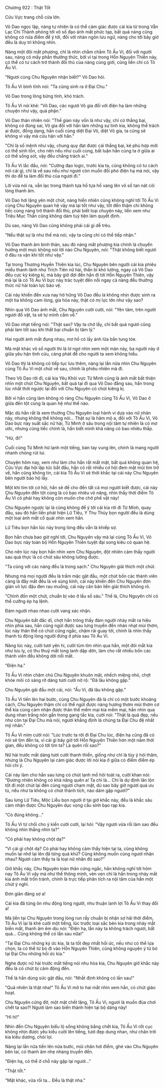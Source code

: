 




Chương 922 : Thật Tốt


Cửu Vực trang chỗ cửa lớn.

Võ Dao ngọc lập, nàng tự nhiên là có thể cảm giác được cái kia từ trong Vẫn Lạc Chi Thành phóng tới vô số đạo ánh mắt phức tạp, bất quá nàng cũng không có nửa điểm để ý tới, đối với nhàn ngôn lưu ngữ, nàng cho tới bây giờ đều là duy trì không nhìn.

Nàng một đôi mắt phượng, chỉ là nhìn chằm chằm Tô Ấu Vi, đối với người sau, nàng có mấy phần thưởng thức, bởi vì tại trong Hỗn Nguyên Thiên này, có thể có tư cách trở thành đối thủ của nàng cùng giới, cũng liền chỉ có Tô Ấu Vi.

"Ngươi cùng Chu Nguyên nhận biết?" Võ Dao hỏi.

Tô Ấu Vi bình tĩnh nói: "Ta cũng sinh ra ở Đại Chu."

Võ Dao trong lòng bừng tỉnh, khó trách.

Tô Ấu Vi nói khẽ: "Võ Dao, các ngươi Võ gia đối với điện hạ làm những chuyện như vậy, quá phận."

Võ Dao thản nhiên nói: "Thế gian này vốn là như vậy, chỉ có thắng bại, không có đúng sai, Võ gia đối với hắn làm những sự tình kia, không thể trách ai được, đồng dạng, hắn cuối cùng diệt Đại Võ, diệt Võ gia, ta cũng sẽ không vì vậy mà cừu hận với hắn."

"Chỉ là số mệnh như vậy, chung quy đạt được cái thắng bại, kẻ phù hợp mới có thể sinh tồn, cho nên nếu như cuối cùng, bất luận hắn cùng ta ở giữa ai có thể sống sót, vậy đều chẳng trách ai."

Tô Ấu Vi lắc đầu, nói: "Cường đạo logic, trước kia ta, cũng không có tư cách nói cái gì, chỉ là về sau nếu như ngươi còn muốn đối phó điện hạ mà nói, vậy thì do để ta làm đối thủ của ngươi đi."

Lời vừa nói ra, vẫn lạc trong thành tựa hồ tựa hồ vang lên vô số tan nát cõi lòng thanh âm.

Võ Dao hơi lặng yên một chút, nàng hiển nhiên cũng không nghĩ tới Tô Ấu Vi cùng Chu Nguyên quan hệ vậy mà lại tốt như vậy, tốt đến thậm chí không tiếc cùng nàng trở thành đối thủ, phải biết loại chuyện này, liền xem như Triệu Mục Thần cũng không dám tuỳ tiện làm quyết định.

Dù sao, nàng Võ Dao cũng không phải cái gì dễ trêu.

"Nếu thật sự là như thế mà nói, vậy ta cũng chỉ có thể tiếp nhận."

Võ Dao thanh âm bình thản, sau đó nàng mắt phượng kia chính là chuyển hướng một mực không nói lời nào Chu Nguyên, nói: "Thật không biết ngươi ở đâu ra vận khí tốt như vậy."

Tại trong Thương Huyền Thiên kia lúc, Chu Nguyên bên người cái kia phiêu miểu thanh lãnh như Trích Tiên nữ hài, thần bí khó lường, ngay cả Võ Dao đều cực kỳ kiêng kị, mà bây giờ đợi đến hắn đi tới Hỗn Nguyên Thiên, vậy mà lại là có Tô Ấu Vi bực này trác tuyệt đến nỗi ngay cả nàng đều thưởng thức nữ hài toàn lực bảo vệ.

Cái này khiến đến xưa nay hờ hững Võ Dao đều là không nhịn được sinh ra một tia không cam lòng, gia hỏa này, thật có mị lực lớn như vậy sao?

Nhìn qua Võ Dao ánh mắt, Chu Nguyên cười cười, nói: "Yên tâm, trên người ngươi đồ vật, ta sẽ tự mình cầm về."

Võ Dao nhạt tiếng nói: "Thật sao? Vậy ta chờ lấy, chỉ bất quá ngươi cũng phải làm tốt sau khi thất bại chuẩn bị tâm lý."

Hai người ánh mắt đụng nhau, mơ hồ có lấy ánh lửa bắn tung tóe.

Mà mặt khác vô số người thì là lơ ngơ nhìn xem một màn này, ba người này ở giữa yêu hận tình cừu, càng phát để cho người ta xem không hiểu.

Võ Dao thì là không có tiếp tục lưu thêm, nàng lại lần nữa nhìn Chu Nguyên cùng Tô Ấu Vi một chút về sau, chính là phiêu nhiên mà đi.

Theo Võ Dao rời đi, cái kia Yêu Khôi vực Từ Minh cũng là ánh mắt bất thiện nhìn một chút Chu Nguyên, bất quá tại đi qua Võ Dao đằng sau, hắn trong lúc nhất thời ngược lại đối với Chu Nguyên có chút kiêng kị.

Bởi vì hắn cũng làm không rõ ràng Chu Nguyên cùng Tô Ấu Vi, Võ Dao ở giữa đến tột cùng là quan hệ như thế nào.

Mặc dù hắn rất là xem thường Chu Nguyên loại hành vi dựa vào nữ nhân này, nhưng không thể không nói... Thật sự là hâm mộ a, đối với Tô Ấu Vi, Võ Dao bực này xuất sắc nữ hài, Từ Minh ở sâu trong nội tâm tự nhiên là có mơ ước, nhưng cũng tiếc chính là, hắn biết mình khả năng có bao nhiêu thấp.

"Hừ, đi!"

Cuối cùng Từ Minh hừ lạnh một tiếng, bàn tay vung lên, chính là mang người nhanh chóng rút lui.

Chuyện hôm nay, xem như làm cho hắn rất mất mặt, bất quá không quan hệ, Cửu Vực đại hội lập tức bắt đầu, hắn có rất nhiều cơ hội đem mặt mũi tìm trở về, hắn cũng không tin, cái kia Tô Ấu Vi sẽ thời khắc tại cái này Chu Nguyên bên người bảo hộ lấy.

Một khi tìm tới cơ hội, hắn sẽ để cho đến tất cả mọi người biết được, cái này Chu Nguyên đến tột cùng là có bao nhiêu vô năng, nhìn thấy thời điểm Tô Ấu Vi có phải hay không còn muốn che chở phế vật này!

Chu Nguyên ngược lại là cũng không để ý tới cái kia rời đi Từ Minh, quay đầu, sau đó hắn liền phát hiện Lữ Tiêu, Y Thu Thủy bọn người đều là dùng một loại ánh mắt cổ quái nhìn xem hắn.

Lữ Tiêu bọn hắn lúc này trong lòng đều vẫn là khiếp sợ.

Bọn hắn chưa bao giờ nghĩ tới, Chu Nguyên vậy mà lại cùng Tô Ấu Vi, Võ Dao bực này toàn bộ Hỗn Nguyên Thiên tuyệt đại song kiêu có quan hệ.

Cho nên lúc này bọn hắn nhìn xem Chu Nguyên, đột nhiên cảm thấy người sau quả thực là có chút sâu không lường được.

"Ta cùng với các nàng đều là trong sạch." Chu Nguyên giải thích một chút.

Nhưng mà mọi người đều là trầm mặc gật đầu, một chút bốn các thành viên càng là đầy mắt đều là vẻ sùng kính, cái này khiến đến Chu Nguyên đơn giản vô lực đậu đen rau muống, cái này căn bản liền giải thích không rõ.

"Chỉnh đốn một chút, chuẩn bị vào ở lầu số sáu." Thế là, Chu Nguyên chỉ có thể cưỡng ép hạ lệnh.

Đám người nhao nhao cười vang xác nhận.

Chu Nguyên bất đắc dĩ, chợt hắn trông thấy đám người nháy mắt ra hiệu nhìn phía sau, hắn cũng ngửi được sau lưng truyền đến nhàn nhạt mùi thơm, lúc này thân thể có chút cứng ngắc, chậm rãi quay tới, chính là nhìn thấy thanh tú động lòng người đứng ở phía sau Tô Ấu Vi.

Nàng lúc này, cười tươi yên hi, cười tủm tỉm nhìn qua hắn, một đôi mắt kia như lưu ly, có thu thuỷ mắt long lanh dập dờn, làm cho rất nhiều bốn các thành viên đều không dời nổi mắt.

"Điện hạ."

Tô Ấu Vi nhìn chăm chú Chu Nguyên khuôn mặt, nhếch miệng nhỏ, chợt khóe môi có sáng rỡ dáng tươi cười nở rộ: "Đã lâu không gặp."

Chu Nguyên gãi đầu một cái, nói: "Ấu Vi, đã lâu không gặp."

Tô Ấu Vi tiến lên hai bước, cùng Chu Nguyên đã là chỉ có một bước khoảng cách, Chu Nguyên thậm chí có thể ngửi được nàng hương thơm mùi thơm cơ thể kia cùng cảm nhận được thân thể mềm mại kia mềm mại, hắn nhìn qua dung nhan trắng nõn gần trong gang tấc kia, cười nói: "Thật là quá đẹp, nếu như còn tại Đại Chu mà nói, ngươi khẳng định là chúng ta Đại Chu đệ nhất mỹ nhân."

Tô Ấu Vi mỉm cười nói: "Lúc trước ta rời đi Đại Chu lúc, điện hạ cũng đã có nói sẽ tìm đến ta, vì cái gì bây giờ tới Hỗn Nguyên Thiên hơn một năm thời gian, đều không có tới tìm ta? Là quên rồi sao?"

Nữ hài trước mắt dáng tươi cười thanh thiển, giống như chỉ là tùy ý hỏi thăm, nhưng là Chu Nguyên lại cảm giác được lời nói kia ở giữa có điểm điểm ép hỏi chi ý.

Cái này làm cho hắn sau lưng có chút lạnh mồ hôi toát ra, cười khan nói: "Đương nhiên không có khả năng quên a! Ta chỉ là... Chỉ là dự định lăn lộn tốt đi một chút lại đến cùng ngươi chạm mặt, dù sao bây giờ ngươi quá ưu tú, nếu như ta không có chút thành tích, nào dám gặp ngươi?"

Sau lưng Lữ Tiêu, Mộc Liễu bọn người ở tại giờ khắc này, đều là khắc sâu cảm nhận được Chu Nguyên dục vọng cầu sinh bạo rạp kia.

"Có đúng không..."

Tô Ấu Vi từ chối cho ý kiến cười cười, lại hỏi: "Vậy ngươi vừa rồi làm sao đều không nhìn thẳng nhìn ta?"

"Có phải hay không chột dạ?"

"Vì cái gì chột dạ? Có phải hay không cảm thấy hiện tại ta, cũng không muốn lại nhớ lại lên đã từng quá khứ? Cũng không muốn cùng ngươi nhận nhau? Ngươi cảm thấy ta là loại nữ nhân đó sao?"

Giờ khắc này, Chu Nguyên toàn thân cứng ngắc, hắn không nghĩ tới hôm nay Tô Ấu Vi vậy mà như thế thông minh, vẻn vẹn chỉ là hắn trong nháy mắt kia ánh mắt trốn tránh, chính là trực tiếp phân tích ra nội tâm của hắn một chút ý nghĩ.

Đơn giản đáng sợ a!

Cái kia đã từng ôn nhu động lòng người, nhu thuận lanh lợi Tô Ấu Vi thay đổi a!

Mà liền tại Chu Nguyên trong lòng run rẩy chuẩn bị nhận sợ hãi thời điểm, Tô Ấu Vi lại là khẽ cười một tiếng, lúc trước loại sắc bén kia trong nháy mắt biến mất, thanh âm êm dịu nói: "Điện hạ, lần này ta không trách ngươi, bất quá... Cũng không thể có lần sau nữa!"

"Tại Đại Chu những ký ức kia, là ta tốt đẹp nhất hồi ức, nếu như có thể lựa chọn, ta có thể từ bỏ đi vào Hỗn Nguyên Thiên, cũng không nguyện ý từ bỏ tại Đại Chu những hồi ức kia."

Nghe được nữ hài trước mắt tiếng nói nhu hòa kia, Chu Nguyên giờ khắc này đều là có chút bị cảm động đến.

Thế là hắn dùng sức gật đầu, nói: "Nhất định không có lần sau!"

"Quả nhiên là thật nha!" Tô Ấu Vi mở to hai mắt nhìn xem hắn, có chút giảo hoạt.

Chu Nguyên cứng đờ, một mặt chết lặng, Tô Ấu Vi, ngươi là muốn đùa chơi chết ta sao?! Ngươi làm sao biến thành hiện tại bộ dáng này!

"Hì hì!"

Nhìn đến Chu Nguyên biểu lộ sống không bằng chết kia, Tô Ấu Vi rốt cục không nhịn được yêu kiều cười lên tiếng, tươi đẹp dung nhan, như chân trời kia kiêu dương, chói lọi.

Nàng lại lần nữa tiến lên nửa bước, mũi chân hơi điểm, ghé vào Chu Nguyên bên tai, có thanh âm nhẹ nhàng truyền đến.

"Điện hạ, có thể ở chỗ này gặp lại ngươi..."

"Thật tốt."

"Mặt khác, vừa rồi ta... Đều là thật nha."




